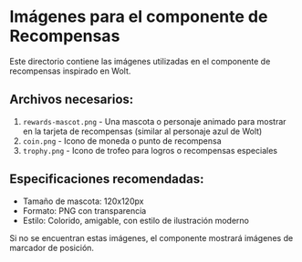 # Imágenes para el componente de Recompensas

Este directorio contiene las imágenes utilizadas en el componente de recompensas inspirado en Wolt.

## Archivos necesarios:

1. `rewards-mascot.png` - Una mascota o personaje animado para mostrar en la tarjeta de recompensas (similar al personaje azul de Wolt)
2. `coin.png` - Icono de moneda o punto de recompensa
3. `trophy.png` - Icono de trofeo para logros o recompensas especiales

## Especificaciones recomendadas:

- Tamaño de mascota: 120x120px
- Formato: PNG con transparencia
- Estilo: Colorido, amigable, con estilo de ilustración moderno

Si no se encuentran estas imágenes, el componente mostrará imágenes de marcador de posición.

